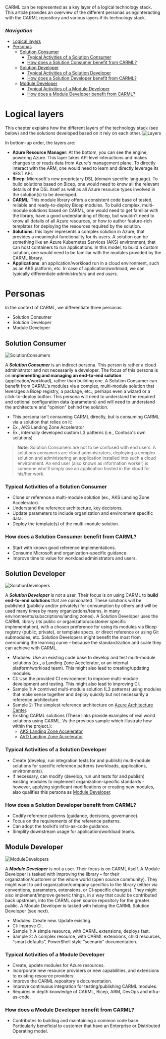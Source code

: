 CARML can be represented as a key layer of a logical technology stack. This article provides an overview of the different personas using/interacting with the CARML repository and various layers if its technology stack. 

### _Navigation_

- [Logical layers](#logical-layers)
- [Personas](#personas)
  - [Solution Consumer](#solution-consumer)
    - [Typical Activities of a Solution Consumer](#typical-activities-of-a-solution-consumer)
    - [How does a Solution Consumer benefit from CARML?](#how-does-a-solution-consumer-benefit-from-carml)
  - [Solution Developer](#solution-developer)
    - [Typical Activities of a Solution Developer](#typical-activities-of-a-solution-developer)
    - [How does a Solution Developer benefit from CARML?](#how-does-a-solution-developer-benefit-from-carml)
  - [Module Developer](#module-developer)
    - [Typical Activities of a Module Developer](#typical-activities-of-a-module-developer)
    - [How does a Module Developer benefit from CARML?](#how-does-a-module-developer-benefit-from-carml)

# Logical layers

This chapter explains how the different layers of the technology stack (see below) and the solutions developed based on it rely on each other.
![Layers](media/Personas/layers.png)  

In bottom-up order, the layers are:
- **Azure Resource Manager**: At the bottom, you can see the engine, powering Azure. This layer takes API level interactions and makes changes to or reads data from Azure's management plane. To directly interact with the ARM, one would need to learn and directly leverage its REST API.
- **Bicep**: Microsoft's new proprietary DSL (domain specific language). To build solutions based on Bicep, one would need to know all the relevant details of the DSL itself as well as all Azure resource types involved in the solution(s) to be developed.
- **CARML**: This module library offers a consistent code base of tested, reliable and ready-to-deploy Bicep modules. To build complex, multi-module solutions based on CARML, one would need to get familiar with the library, have a good understanding of Bicep, but wouldn't need to know all details of all Azure resources, or how to author feature-rich templates for deploying the resources required by the solution.
- **Solutions**: this layer represents a complex solution in Azure, that provides a meaningful functionality for its users. A solution can be something like an Azure Kubernetes Services (AKS) environment, that can host containers to run applications. In this model, to build a custom solution, one would need to be familiar with the modules provided by the CARML library.
- **Applications**: an application/workload run in a cloud environment, such as an AKS platform, etc. In case of application/workload, we can typically differentiate *administrators* and *end users*.

# Personas

In the context of CARML, we differentiate three personas:
- Solution Consumer
- Solution Developer
- Module Developer

## Solution Consumer

![SolutionConsumers](./media/Personas/SolutionConsumers.png) 

A ***Solution Consumer*** is an indirect persona. This person is rather a cloud administrator and not necessarily a developer. The focus of this persona is on **implementing and managing an end-to-end solution** (application/workload), rather than building one. A Solution Consumer can benefit from CARML's modules via a complex, multi-module solution that leverages a Bicep registry, a package, etc.; perhaps even a wizard or a click-to-deploy button. 
This persona will need to understand the required and optional configuration data (parameters) and will need to understand the architecture and "opinion" behind the solution.

- This persona isn’t consuming CARML directly, but is consuming CARML via a solution that relies on it:
- Ex., AKS Landing Zone Accelerator
- Ex., internally developed custom L3 patterns (i.e., Contoso's own solutions)

> **Note**: Solution Consumers are not to be confused with end users. A solutions consumers are cloud administrators, deploying a complex solution and administering an application installed into such a cloud environment. An end user (also known as information worker) is someone who'll simply use an application hosted in the cloud for his/her work.

### Typical Activities of a Solution Consumer

- Clone or reference a multi-module solution (ex., AKS Landing Zone Accelerator).
- Understand the reference architecture, key decisions.
- Update parameters to include organization and environment specific data.
- Deploy the template(s) of the multi-module solution.

### How does a Solution Consumer benefit from CARML?

- Start with known good reference implementations.
- Consume Microsoft and organization-specific guidance.
- Improve time to value for workload administrators and users.

## Solution Developer

![SolutionDevelopers](./media/Personas/SolutionDevelopers.png) 

A ***Solution Developer*** is not a user. Their focus is on using CARML to **build end-to-end solutions** that are opinionated. These solutions will be published (publicly and/or privately) for consumption by others and will be used many times by many organizations/teams, in many environments/subscriptions/landing zones). 
A Solution Developer uses the CARML library (its public or organization/customer specific implementation), with a chosen preference for using its modules via Bicep registry (public, private), or template specs, or direct reference or using Git submodules, etc. Solution Developers might benefit the most from overcoming the learning curve – because the standardization and scale they can achieve with CARML.

- Modules: Use an existing code base to develop and test multi-module solutions (ex., a Landing Zone Accelerator, or an internal platform/workload team). This might also lead to creating/updating modules.
- CI: Use the provided CI environment to improve multi-module development and testing. This might also lead to improving CI.
- Sample 1: A contrived multi-module solution (L3 patterns) using modules that make sense together and deploy quickly but not necessarily a reference architecture
- Sample 2: The simplest reference architecture on [Azure Architecture Center](https://docs.microsoft.com/en-us/azure/architecture/). 
- Existing CARML solutions (These links provide examples of real world solutions using CARML. Vs the previous sample which illustrate how within the project.): 
  - [AKS Landing Zone Accelerator](https://github.com/Azure/AKS-Landing-Zone-Accelerator)
  - [AVD Landing Zone Accelerator](https://github.com/Azure/avdaccelerator)


### Typical Activities of a Solution Developer

- Create (develop, run integration tests for and publish) multi-module solutions for specific reference patterns (workloads, applications, environments).
- If necessary, can modify (develop, run unit tests for and publish) existing modules to implement organization-specific standards - however, applying significant modifications or creating new modules, also qualifies this persona as [Module Developer](#module-developer).

### How does a Solution Developer benefit from CARML?

- Codify reference patterns (guidance, decisions, governance).
- Focus on the requirements of the reference patterns.
- Can adopt the toolkit’s infra-as-code guidance. 
- Simplify downstream usage for application/workload teams.

## Module Developer

![ModuleDevelopers](./media/Personas/ModuleDevelopers.png) 

A ***Module Developer*** is not a user. Their focus is on CARML itself. A Module Developer is tasked with improving the library – for their organization/customer or the whole world (open source community). They might want to add organization/company specifics to the library (either via conventions, parameters, extensions, or CI-specific changes). They might also implement/improve generic things, in a way that could be contributed back upstream, into the CARML open source repository for the greater public. A Module Developer is tasked with helping the CARML Solution Developer (see next).

- Modules: Create new. Update existing. 
- CI: Improve CI.
- Sample 1: A simple resource, with CARML extensions, deploys fast. 
- Sample 2: A complex resource, with CARML extensions, child resources, “smart defaults”, PowerShell style “scenario” documentation.

### Typical Activities of a Module Developer

- Create, update modules for Azure resources. 
- Incorporate new resource providers or new capabilities, and extensions to existing resource providers.
- Improve the CARML repository's documentation.
- Improve continuous integration for testing/publishing CARML modules.
- Requires in depth knowledge of CARML, Bicep, ARM, DevOps and infra-as-code.

### How does a Module Developer benefit from CARML?

- Contributes to building and maintaining a common code base. Particularly beneficial to customer that have an Enterprise or Distributed Operating model.
